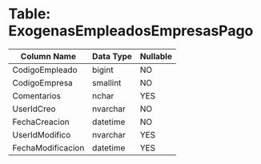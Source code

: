 # Table: ExogenasEmpleadosEmpresasPago

| Column Name | Data Type | Nullable |
|-------------|-----------|----------|
| CodigoEmpleado | bigint | NO |
| CodigoEmpresa | smallint | NO |
| Comentarios | nchar | YES |
| UserIdCreo | nvarchar | NO |
| FechaCreacion | datetime | NO |
| UserIdModifico | nvarchar | YES |
| FechaModificacion | datetime | YES |
